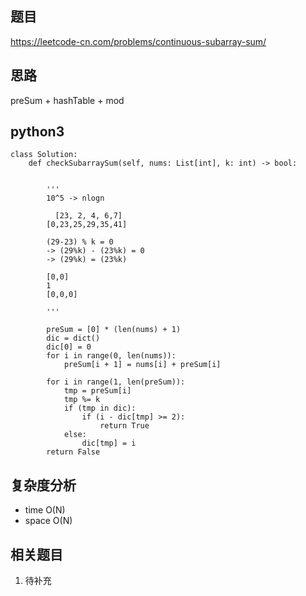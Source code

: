 ## 题目
https://leetcode-cn.com/problems/continuous-subarray-sum/

## 思路
preSum + hashTable + mod

## python3
```python3
class Solution:
    def checkSubarraySum(self, nums: List[int], k: int) -> bool:


        '''
        10^5 -> nlogn

          [23, 2, 4, 6,7]
        [0,23,25,29,35,41]
        
        (29-23) % k = 0  
        -> (29%k) - (23%k) = 0
        -> (29%k) = (23%k)

        [0,0]
        1
        [0,0,0]
        
        '''

        preSum = [0] * (len(nums) + 1)
        dic = dict()
        dic[0] = 0
        for i in range(0, len(nums)):
            preSum[i + 1] = nums[i] + preSum[i]
        
        for i in range(1, len(preSum)):
            tmp = preSum[i]
            tmp %= k
            if (tmp in dic):
                if (i - dic[tmp] >= 2):
                    return True
            else:
                dic[tmp] = i
        return False
```

## 复杂度分析
* time O(N)
* space O(N)

## 相关题目
1. 待补充
